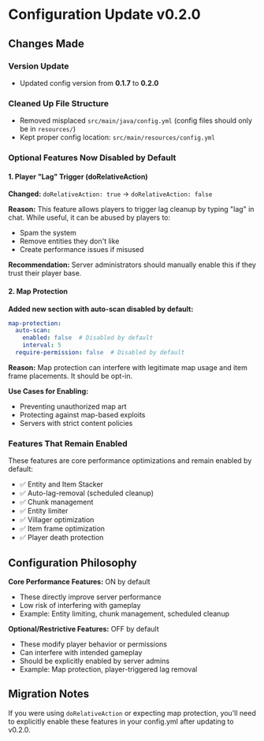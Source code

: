 # Configuration Update v0.2.0

## Changes Made

### Version Update
- Updated config version from **0.1.7** to **0.2.0**

### Cleaned Up File Structure
- Removed misplaced `src/main/java/config.yml` (config files should only be in `resources/`)
- Kept proper config location: `src/main/resources/config.yml`

### Optional Features Now Disabled by Default

#### 1. Player "Lag" Trigger (doRelativeAction)
**Changed:** `doRelativeAction: true` → `doRelativeAction: false`

**Reason:** This feature allows players to trigger lag cleanup by typing "lag" in chat. While useful, it can be abused by players to:
- Spam the system
- Remove entities they don't like
- Create performance issues if misused

**Recommendation:** Server administrators should manually enable this if they trust their player base.

#### 2. Map Protection
**Added new section with auto-scan disabled by default:**

```yaml
map-protection:
  auto-scan:
    enabled: false  # Disabled by default
    interval: 5
  require-permission: false  # Disabled by default
```

**Reason:** Map protection can interfere with legitimate map usage and item frame placements. It should be opt-in.

**Use Cases for Enabling:**
- Preventing unauthorized map art
- Protecting against map-based exploits
- Servers with strict content policies

### Features That Remain Enabled

These features are core performance optimizations and remain enabled by default:

- ✅ Entity and Item Stacker
- ✅ Auto-lag-removal (scheduled cleanup)
- ✅ Chunk management
- ✅ Entity limiter
- ✅ Villager optimization
- ✅ Item frame optimization
- ✅ Player death protection

## Configuration Philosophy

**Core Performance Features:** ON by default
- These directly improve server performance
- Low risk of interfering with gameplay
- Example: Entity limiting, chunk management, scheduled cleanup

**Optional/Restrictive Features:** OFF by default
- These modify player behavior or permissions
- Can interfere with intended gameplay
- Should be explicitly enabled by server admins
- Example: Map protection, player-triggered lag removal

## Migration Notes

If you were using `doRelativeAction` or expecting map protection, you'll need to explicitly enable these features in your config.yml after updating to v0.2.0.
